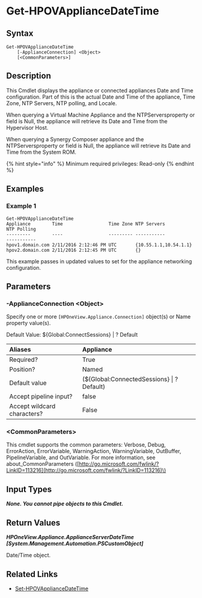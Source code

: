 ﻿---
description: Get Appliance Date/Time Configuration.
---

# Get-HPOVApplianceDateTime

## Syntax

```text
Get-HPOVApplianceDateTime
    [-ApplianceConnection] <Object>
    [<CommonParameters>]
```

## Description

This Cmdlet displays the appliance or connected appliances Date and Time configuration. Part of this is the actual Date and Time of the appliance, Time Zone, NTP Servers, NTP polling, and Locale.

When querying a Virtual Machine Appliance and the NTPServersproperty or field is Null, the appliance will retrieve its Date and Time from the Hypervisor Host.

When querying a Synergy Composer appliance and the NTPServersproperty or field is Null, the appliance will retrieve its Date and Time from the System ROM.

{% hint style="info" %}
Minimum required privileges: Read-only
{% endhint %}

## Examples

###  Example 1 

```text
Get-HPOVApplianceDateTime
Appliance        Time                 Time Zone NTP Servers           NTP Polling
---------        ----                 --------- -----------           -----------
hpov1.domain.com 2/11/2016 2:12:46 PM UTC       {10.55.1.1,10.54.1.1}
hpov2.domain.com 2/11/2016 2:12:45 PM UTC       {}
```

This example passes in updated values to set for the appliance networking configuration.

## Parameters

### -ApplianceConnection &lt;Object&gt;

Specify one or more `[HPOneView.Appliance.Connection]` object(s) or Name property value(s).

Default Value: ${Global:ConnectSessions} | ? Default

| Aliases | Appliance |
| :--- | :--- |
| Required? | True |
| Position? | Named |
| Default value | (${Global:ConnectedSessions} &vert; ? Default) |
| Accept pipeline input? | false |
| Accept wildcard characters? | False |

### &lt;CommonParameters&gt;

This cmdlet supports the common parameters: Verbose, Debug, ErrorAction, ErrorVariable, WarningAction, WarningVariable, OutBuffer, PipelineVariable, and OutVariable. For more information, see about\_CommonParameters \([http://go.microsoft.com/fwlink/?LinkID=113216](http://go.microsoft.com/fwlink/?LinkID=113216)\)

## Input Types

_**None.  You cannot pipe objects to this Cmdlet.**_

## Return Values

_**HPOneView.Appliance.ApplianceServerDateTime [System.Management.Automation.PSCustomObject]**_

Date/Time object.

## Related Links

* [Set-HPOVApplianceDateTime](set-hpovappliancedatetime.md)
